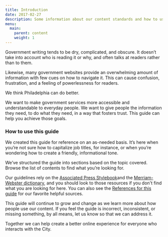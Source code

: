 ```yaml
---
title: Introduction
date: 2017-02-27
description: Some information about our content standards and how to use them. 
menu:
  main:
    parent: content
    weight: 1
---
```


Government writing tends to be dry, complicated, and obscure. It doesn’t take into account who is reading it or why, and often talks at readers rather than to them.

Likewise, many government websites provide an overwhelming amount of information with few cues on how to navigate it. This can cause confusion, frustration, and a feeling of powerlessness for readers.

We think Philadelphia can do better.

We want to make government services more accessible and understandable to everyday people. We want to give people the information they need, to do what they need, in a way that fosters trust. This guide can help you achieve those goals.

 


### How to use this guide

We created this guide for reference on an as-needed basis. It’s here when you’re not sure how to capitalize job titles, for instance, or when you’re wondering how to create a friendly, informational tone.

We’ve structured the guide into sections based on the topic covered. Browse the list of contents to find what you’re looking for.

Our guidelines rely on the [Associated Press Stylebook](https://www.apstylebook.com)and the [Merriam-Webster dictionary](https://www.merriam-webster.com/), and you should look to those resources if you don't find what you are looking for here. You can also see the [References for this guide](https://github.com/CityOfPhiladelphia/standards-docs/commit/3c2ae95f4ae735c9f075c2fc0b7c029a44004542) for our favorite helpful sources.

This guide will continue to grow and change as we learn more about how people use our content. If you feel the guide is incorrect, inconsistent, or missing something, by all means, let us know so that we can address it.

Together we can help create a better online experience for everyone who interacts with the City.
